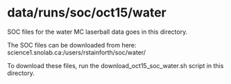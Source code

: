 data/runs/soc/oct15/water
==========

SOC files for the water MC laserball data goes in this directory.

The SOC files can be downloaded from here:
science1.snolab.ca:/users/rstainforth/soc/water/

To download these files, run the download_oct15_soc_water.sh script in this directory.
